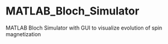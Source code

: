 # MATLAB_Bloch_Simulator
MATLAB Bloch Simulator with GUI to visualize evolution of spin magnetization
